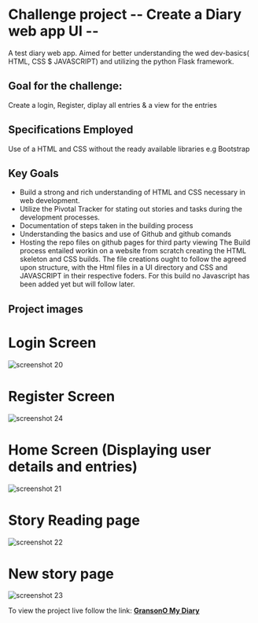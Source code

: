 # Challenge project -- Create a Diary web app UI --
A test diary web app. Aimed for better understanding the wed dev-basics( HTML, CSS $ JAVASCRIPT) and utilizing the python Flask framework.

## Goal for the challenge:
Create a login, Register, diplay all entries & a view for the entries

## Specifications Employed
Use of a HTML and CSS without the ready available libraries e.g Bootstrap

## Key Goals
- Build a strong and rich understanding of HTML and CSS necessary in web development.
- Utilize the Pivotal Tracker for stating out stories and tasks during the development processes.
- Documentation of steps taken in the building process
- Understanding the basics and use of Github and github comands
- Hosting the repo files on github pages for third party viewing
The Build process entailed workin on a website from scratch creating the HTML skeleton and CSS builds.
The file creations ought to follow the agreed upon structure, with the Html files in a UI directory and CSS and JAVASCRIPT in their respective foders.
For this build no Javascript has been added yet but will follow later.

## Project images
# Login Screen
![screenshot 20](https://user-images.githubusercontent.com/41139653/42700757-58a5bf36-86cd-11e8-9a9b-ddc868a5ef3a.png)

# Register Screen
![screenshot 24](https://user-images.githubusercontent.com/41139653/42701424-3c817d02-86cf-11e8-84a5-616dba006612.png)

# Home Screen (Displaying user details and entries)
![screenshot 21](https://user-images.githubusercontent.com/41139653/42701438-408f2002-86cf-11e8-8e55-e4d1aac79994.png)

# Story Reading page
![screenshot 22](https://user-images.githubusercontent.com/41139653/42701448-4692ba5e-86cf-11e8-9ad9-0da811865a17.png)

# New story page
![screenshot 23](https://user-images.githubusercontent.com/41139653/42701457-4b1df624-86cf-11e8-86b6-70601db100ad.png)

To view the project live follow the link:
**[GransonO My Diary](https://gransono.github.io/myDiary/UI/)**
